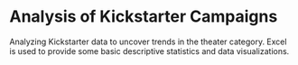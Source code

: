 # Analysis of Kickstarter Campaigns

Analyzing Kickstarter data to uncover trends in the theater category. Excel is used to provide some basic descriptive statistics and data visualizations.
